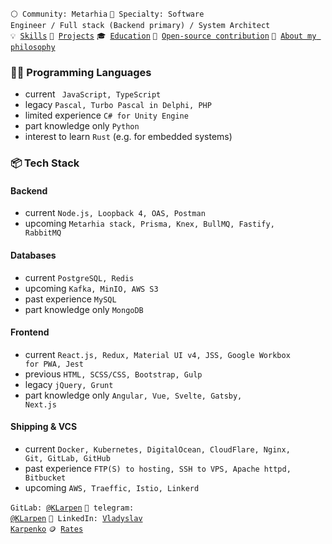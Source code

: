 <code>⚪ Community: Metarhia</code>
<code>👷 Specialty: Software Engineer / Full stack (Backend primary) /  System Architect</code><br>
<code>💡 [Skills](SKILLS.md)</code>
<code>🧻 [Projects](PROJECTS.md)</code>
<code>🎓 [Education](EDUCATION.md)</code>
<code>👀 [Open-source contribution](CONTRIBUTION.md)</code>
<code>👀 [About my philosophy](ABOUT.md)</code><br>

### 🧑‍💻 Programming Languages
- current <code> JavaScript, TypeScript</code>
- legacy <code>Pascal, Turbo Pascal in Delphi, PHP</code>
- limited experience <code>C# for Unity Engine</code>
- part knowledge only <code>Python</code>
- interest to learn <code>Rust</code> (e.g. for embedded systems)

### 📦 Tech Stack

#### Backend
- current <code>Node.js, Loopback 4, OAS, Postman</code>
- upcoming <code>Metarhia stack, Prisma, Knex, BullMQ, Fastify, RabbitMQ</code>

#### Databases
- current <code>PostgreSQL, Redis</code>
- upcoming <code>Kafka, MinIO, AWS S3</code>
- past experience <code>MySQL</code>
- part knowledge only <code>MongoDB</code>

#### Frontend
- current <code>React.js, Redux, Material UI v4, JSS, Google Workbox for PWA, Jest</code>
- previous <code>HTML, SCSS/CSS, Bootstrap, Gulp</code>
- legacy <code>jQuery, Grunt</code>
- part knowledge only <code>Angular, Vue, Svelte, Gatsby, Next.js</code>

#### Shipping & VCS
- current <code>Docker, Kubernetes, DigitalOcean, CloudFlare, Nginx, Git, GitLab, GitHub</code>
- past experience <code>FTP(S) to hosting, SSH to VPS, Apache httpd, Bitbucket</code>
- upcoming <code>AWS, Traeffic, Istio, Linkerd</code>

<code>GitLab: [@KLarpen](https://gitlab.com/KLarpen)</code>
<code>💬 telegram: [@KLarpen](https://t.me/KLarpen)</code>
<code>💬 LinkedIn: [Vladyslav Karpenko](https://www.linkedin.com/in/klarpen/)</code>
<code>🪙 [Rates](RATES.md)</code>
